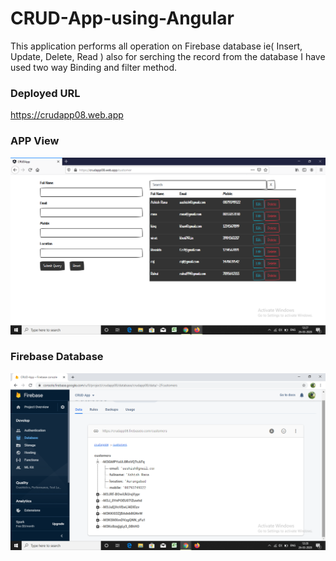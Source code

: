 # CRUD-App-using-Angular           
This application performs all operation on Firebase database ie( Insert, Update, Delete, Read ) also for serching the record from the database I have used two way Binding and filter method.     

### Deployed URL 
https://crudapp08.web.app

### APP View
![](https://github.com/ashishrana080699/CRUD-App-using-Angular/blob/master/Screenshot/Screenshot.png)

### Firebase Database
![](https://github.com/ashishrana080699/CRUD-App-using-Angular/blob/master/Screenshot/Screenshot(1).png)
